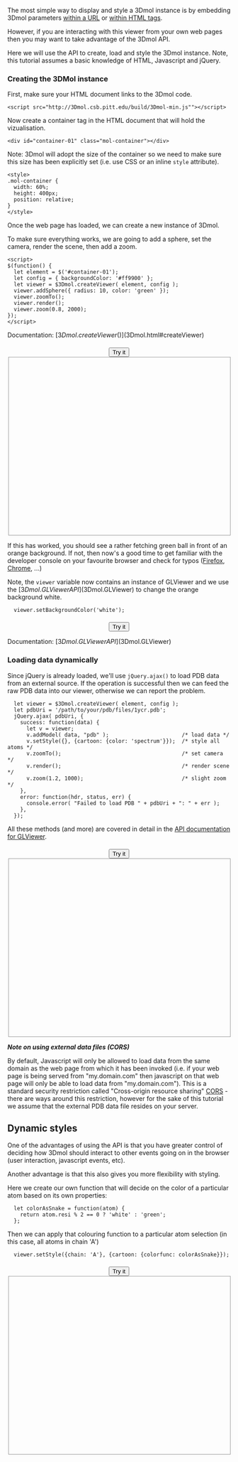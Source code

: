 <script src="../build/3Dmol-min.js"></script>

<style>
.mol-container {
  width: 100%;
  height: 400px;
  position: relative;
  border: 1px solid #999;
}

.align-center {
  width: 500px;
  margin: 20px auto 10px;
  text-align: center;
}
</style>

The most simple way to display and style a 3Dmol instance is by embedding 3Dmol parameters [within a URL](./tutorial-url.html) or [within HTML tags](./tutorial-embeddable.html). 

However, if you are interacting with this viewer from your own web pages then you may want to take advantage of the 3Dmol API.

Here we will use the API to create, load and style the 3Dmol instance. Note, this tutorial assumes a basic knowledge of HTML, Javascript and jQuery.

### Creating the 3DMol instance

First, make sure your HTML document links to the 3Dmol code.

```
<script src="http://3Dmol.csb.pitt.edu/build/3Dmol-min.js""></script>
```

Now create a container tag in the HTML document that will hold the vizualisation.

```
<div id="container-01" class="mol-container"></div>
```

Note: 3Dmol will adopt the size of the container so we need to make sure this size has been explicitly set (i.e. use CSS or an inline ```style``` attribute).

```
<style>
.mol-container {
  width: 60%;
  height: 400px;
  position: relative;
}
</style>
```
 
Once the web page has loaded, we can create a new instance of 3Dmol.

To make sure everything works, we are going to add a sphere, set the camera, render the scene, then add a zoom.

```
<script>
$(function() {
  let element = $('#container-01');
  let config = { backgroundColor: '#ff9900' };
  let viewer = $3Dmol.createViewer( element, config );
  viewer.addSphere({ radius: 10, color: 'green' });
  viewer.zoomTo();
  viewer.render();
  viewer.zoom(0.8, 2000);
});
</script>
```

Documentation: [$3Dmol.createViewer()]($3Dmol.html#createViewer)

<div class="align-center">
  <button id="btn-01" class="btn btn-primary">Try it</button>
  <div id="container-01" class="mol-container"></div>
</div>

<script>
jQuery(function() {
  let viewer = '';
  $('#btn-01').on('click', function() {
    let element = $('#container-01');
    let config = { backgroundColor: 'orange' };
    
    viewer = $3Dmol.createViewer( element, config );
    viewer.addSphere({ radius: 10, color: 'green' });
    viewer.zoomTo();
    viewer.render();
    viewer.zoom(0.8, 2000);
  });
  
  $('#btn-01-alt').on('click', function() {
    viewer.setBackgroundColor('white');
  });
});
</script>

If this has worked, you should see a rather fetching green ball in front of an orange background. If not, then now's a good time to get familiar with the developer console on your favourite browser and check for typos ([Firefox](https://developer.mozilla.org/en/docs/Tools/Web_Console), [Chrome](https://developers.google.com/web/tools/chrome-devtools/), ...)

Note, the ```viewer``` variable now contains an instance of GLViewer and we use the [$3Dmol.GLViewer API]($3Dmol.GLViewer) to change the orange background white.

```
  viewer.setBackgroundColor('white');
```

<div class="align-center">
  <button id="btn-01-alt" class="btn btn-primary">Try it</button>
</div>

Documentation: [$3Dmol.GLViewer API]($3Dmol.GLViewer)

### Loading data dynamically

Since jQuery is already loaded, we'll use ```jQuery.ajax()``` to load PDB data from an external source. If the operation is successful then we can feed the raw PDB data into our viewer, otherwise we can report the problem.

```
  let viewer = $3Dmol.createViewer( element, config );
  let pdbUri = '/path/to/your/pdb/files/1ycr.pdb';
  jQuery.ajax( pdbUri, { 
    success: function(data) {
      let v = viewer;
      v.addModel( data, "pdb" );                       /* load data */
      v.setStyle({}, {cartoon: {color: 'spectrum'}});  /* style all atoms */
      v.zoomTo();                                      /* set camera */
      v.render();                                      /* render scene */
      v.zoom(1.2, 1000);                               /* slight zoom */
    },
    error: function(hdr, status, err) {
      console.error( "Failed to load PDB " + pdbUri + ": " + err );
    },
  });
```

All these methods (and more) are covered in detail in the [API documentation for GLViewer]($3Dmol.GLViewer).

<div class="align-center">
  <button class="btn btn-primary" id="btn-02">Try it</button>
  <div id="container-02" class="mol-container"></div>
</div>

<script>
jQuery(function() {
  let element = $('#container-02');
  let config = { defaultcolors: $3Dmol.rasmolElementColors, backgroundColor: 'white' };
  let viewer = $3Dmol.createViewer( element, config );

  $('#btn-02').on('click', function() {
    let pdbUri = '../doc-data/1ycr.pdb';
    jQuery.ajax( pdbUri, { 
      success: function(data) {
        let v = viewer;
        v.addModel( data, "pdb" );                       /* load data */
        v.setStyle({}, {cartoon: {color: 'spectrum'}});  /* style all atoms */
        v.zoomTo();                                      /* set camera */
        v.render();                                      /* render scene */
        v.zoom(1.2, 1000);                               /* slight zoom */
      },
      error: function(hdr, status, err) {
        console.error( "Failed to load PDB " + pdbUri + ": " + err );
      },
    });
  })
})
</script>


***Note on using external data files (CORS)***

By default, Javascript will only be allowed to load data from the same domain as the web page from which it has been invoked (i.e. if your web page is being served from "my.domain.com" then javascript on that web page will only be able to load data from "my.domain.com"). This is a standard security restriction called "Cross-origin resource sharing" [CORS](https://en.wikipedia.org/wiki/Cross-origin_resource_sharing) - there are ways around this restriction, however for the sake of this tutorial we assume that the external PDB data file resides on your server.


## Dynamic styles

One of the advantages of using the API is that you have greater control of deciding how 3Dmol should interact to other events going on in the browser (user interaction, javascript events, etc). 

Another advantage is that this also gives you more flexibility with styling.

Here we create our own function that will decide on the color of a particular atom based on its own properties:

```
  let colorAsSnake = function(atom) {
    return atom.resi % 2 == 0 ? 'white' : 'green';
  };
```

Then we can apply that colouring function to a particular atom selection (in this case, all atoms in chain 'A')
    
```
  viewer.setStyle({chain: 'A'}, {cartoon: {colorfunc: colorAsSnake}});
```

<div class="align-center">
  <button class="btn btn-primary" id="btn-03">Try it</button>
  <div id="container-03" class="mol-container"></div>
</div>

<script>
jQuery(function() {
  let element = $('#container-03');
  let config = { defaultcolors: $3Dmol.rasmolElementColors, backgroundColor: 'white' };
  let viewer = $3Dmol.createViewer( element, config );
  let colorAsSnake = function(atom) {
    return atom.resi % 2 == 0 ? 'white' : 'green';
  };
  $('#btn-03').on('click', function() {
    let pdbUri = '../doc-data/1ycr.pdb';
    jQuery.ajax( pdbUri, { 
      success: function(data) {
        let v = viewer;
        v.addModel( data, "pdb" );
        v.setStyle( {}, {cartoon: { colorfunc: colorAsSnake }} );
        v.zoomTo();
        v.render();
        v.zoom(1.2, 1000);
      },
      error: function(hdr, status, err) {
        console.error( "Failed to load PDB " + pdbUri + ": " + err );
      },
    });
  })
})
</script>

